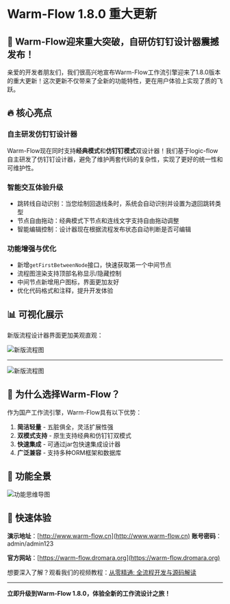 # Warm-Flow 1.8.0 重大更新

## 🚀 Warm-Flow迎来重大突破，自研仿钉钉设计器震撼发布！

亲爱的开发者朋友们，我们很高兴地宣布Warm-Flow工作流引擎迎来了1.8.0版本的重大更新！这次更新不仅带来了全新的功能特性，更在用户体验上实现了质的飞跃。

## 🔥 核心亮点

### 自主研发仿钉钉设计器

Warm-Flow现在同时支持**经典模式**和**仿钉钉模式**双设计器！我们基于logic-flow自主研发了仿钉钉设计器，避免了维护两套代码的复杂性，实现了更好的统一性和可维护性。

### 智能交互体验升级

- 跳转线自动识别：当您绘制回退线条时，系统会自动识别并设置为退回跳转类型
- 节点自由拖动：经典模式下节点和连线文字支持自由拖动调整
- 智能编辑控制：设计器现在根据流程发布状态自动判断是否可编辑

### 功能增强与优化

- 新增`getFirstBetweenNode`接口，快速获取第一个中间节点
- 流程图渲染支持顶部名称显示/隐藏控制
- 中间节点新增用户图标，界面更加友好
- 优化代码格式和注释，提升开发体验

## 📊 可视化展示

新版流程设计器界面更加美观直观：



![新版流程图](https://foruda.gitee.com/images/1754530281717340950/b531c256_2218307.png)

---



![新版流程图](https://foruda.gitee.com/images/1754530582498275502/be3acb55_2218307.png)



## 🌟 为什么选择Warm-Flow？

作为国产工作流引擎，Warm-Flow具有以下优势：

1. **简洁轻量** - 五脏俱全，灵活扩展性强
2. **双模式支持** - 原生支持经典和仿钉钉双模式
3. **快速集成** - 可通过jar包快速集成设计器
4. **广泛兼容** - 支持多种ORM框架和数据库

## 🎯 功能全景

![功能思维导图](https://foruda.gitee.com/images/1749458482882123468/1ce24e01_2218307.png)

## 🚀 快速体验

**演示地址**：[http://www.warm-flow.cn](http://www.warm-flow.cn)
**账号密码**：admin/admin123

**官方网站**：[https://warm-flow.dromara.org](https://warm-flow.dromara.org)

想要深入了解？观看我们的视频教程：[从零精通: 全流程开发与源码解读](https://www.bilibili.com/video/BV1AWRGYEEVr/)

---

**立即升级到Warm-Flow 1.8.0，体验全新的工作流设计之旅！**
